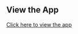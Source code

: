 ## View the App
[Click here to view the app]( https://python-projectgit-gjzd6spynknrpwrrs3hrag.streamlit.app/)
